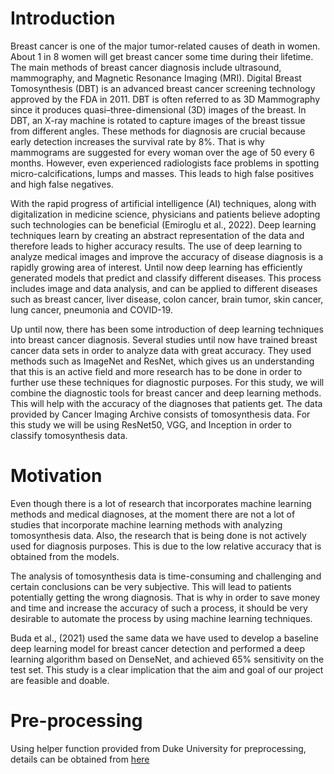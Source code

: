 # Introduction

Breast cancer is one of the major tumor-related causes of death in women. About 1 in 8 women will get breast cancer some time during their lifetime. The main methods of breast cancer diagnosis include ultrasound, mammography, and Magnetic Resonance Imaging (MRI). Digital Breast Tomosynthesis (DBT) is an advanced breast cancer screening technology approved by the FDA in 2011. DBT is often referred to as 3D Mammography since it produces quasi–three-dimensional (3D) images of the breast. In DBT, an X-ray machine is rotated to capture images of the breast tissue from different angles. These methods for diagnosis are crucial because early detection increases the survival rate by 8%. That is why mammograms are suggested for every woman over the age of 50 every 6 months. However, even experienced radiologists face problems in spotting micro-calcifications, lumps and masses. This leads to high false positives and high false negatives.

With the rapid progress of artificial intelligence (AI) techniques, along with digitalization in medicine science, physicians and patients believe adopting such technologies can be beneficial (Emiroglu et al., 2022). Deep learning techniques learn by creating an abstract representation of the data and therefore leads to higher accuracy results. The use of deep learning to analyze medical images and improve the accuracy of disease diagnosis is a rapidly growing area of interest. Until now deep learning has efficiently generated models that predict and classify different diseases. This process includes image and data analysis, and can be applied to different diseases such as breast cancer, liver disease, colon cancer, brain tumor, skin cancer, lung cancer, pneumonia and COVID-19.

Up until now, there has been some introduction of deep learning techniques into breast cancer diagnosis. Several studies until now have trained breast cancer data sets in order to analyze data with great accuracy. They used methods such as ImageNet and ResNet, which gives us an understanding that this is an active field and more research has to be done in order to further use these techniques for diagnostic purposes.
For this study, we will combine the diagnostic tools for breast cancer and deep learning methods. This will help with the accuracy of the diagnoses that patients get. The data provided by Cancer Imaging Archive consists of tomosynthesis data. For this study we will be using ResNet50, VGG, and Inception in order to classify tomosynthesis data.

# Motivation

Even though there is a lot of research that incorporates machine learning methods and medical diagnoses, at the moment there are not a lot of studies that incorporate machine learning methods with analyzing tomosynthesis data. Also, the research that is being done is not actively used for diagnosis purposes. This is due to the low relative accuracy that is obtained from the models.

The analysis of tomosynthesis data is time-consuming and challenging and certain conclusions can be very subjective. This will lead to patients potentially getting the wrong diagnosis. That is why in order to save money and time and increase the accuracy of such a process, it should be very desirable to automate the process by using machine learning techniques.

Buda et al., (2021) used the same data we have used to develop a baseline deep learning model for breast cancer detection and performed a deep learning algorithm based on DenseNet, and achieved 65% sensitivity on the test set.
This study is a clear implication that the aim and goal of our project are feasible and doable.

# Pre-processing

Using helper function provided from Duke University for preprocessing, details can be obtained from [here](https://github.com/ChloeZhou1997/BreastCancerCNN/blob/main/Preprocessing.ipynb)
